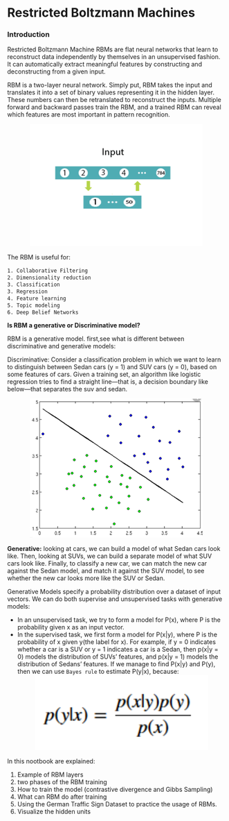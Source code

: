 # Restricted Boltzmann Machines


### Introduction

Restricted Boltzmann Machine RBMs are flat neural networks that learn to reconstruct data independently by themselves in an unsupervised fashion. It can automatically extract meaningful features by constructing and deconstructing from a given input.

RBM is a two-layer neural network. Simply put, RBM takes the input and translates it into a set of binary values representing it in the hidden layer. These numbers can then be retranslated to reconstruct the inputs. Multiple forward and backward passes train the RBM, and a trained RBM can reveal which features are most important in pattern recognition. 

<center><img src="./img/1.PNG" alt="RBM Model" style="width: 400px;"></center>


 The RBM is useful for:
 
    1. Collaborative Filtering
    2. Dimensionality reduction
    3. Classification
    3. Regression
    4. Feature learning
    5. Topic modeling 
    6. Deep Belief Networks

**Is RBM a generative or Discriminative model?**

RBM is a generative model. first,see what is different between discriminative and generative models:

Discriminative: Consider a classification problem in which we want to learn to distinguish between Sedan cars (y = 1) and SUV cars (y = 0), based on some features of cars. Given a training set, an algorithm like logistic regression tries to find a straight line—that is, a decision boundary like below—that separates the suv and sedan.


<p align="center">
  <img src="./img/2.PNG" alt=" a decision boundar" style="width: 400px;">
</p>

<b>Generative:</b> looking at cars, we can build a model of what Sedan cars look like. Then, looking at SUVs, we can build a separate model of what SUV cars look like. Finally, to classify a new car, we can match the new car against the Sedan model, and match it against the SUV model, to see whether the new car looks more like the SUV or Sedan. 

Generative Models specify a probability distribution over a dataset of input vectors. We can do both supervise and unsupervised tasks with generative models:
<ul>
 <li>In an unsupervised task, we try to form a model for P(x), where P is the probability given x as an input vector.</li>
    <li>In the supervised task, we first form a model for P(x|y), where P is the probability of x given y(the label for x). For example, if y = 0 indicates whether a car is a SUV or y = 1 indicates a car is a Sedan, then p(x|y = 0) models the distribution of SUVs’ features, and p(x|y = 1) models the distribution of Sedans’ features. If we manage to find P(x|y) and P(y), then we can use <code>Bayes rule</code> to estimate P(y|x), because:  </li>
 <center><img src="./img/3.PNG" alt=" Bayes rule" style="width: 400px;"></center>
</ul>

In this nootbook are explained:
1. Example of RBM layers
2. two phases of the RBM training
3. How to train the model (contrastive divergence and Gibbs Sampling)
4. What can RBM do after training
5. Using the German Traffic Sign Dataset to practice the usage of RBMs.
6. Visualize the hidden units 
